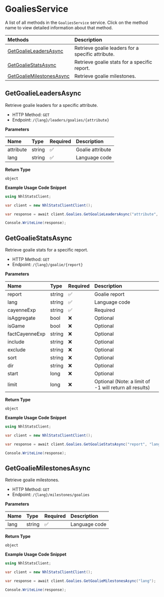 # GoaliesService

A list of all methods in the `GoaliesService` service. Click on the method name to view detailed information about that method.

| Methods                                               | Description                                       |
| :---------------------------------------------------- | :------------------------------------------------ |
| [GetGoalieLeadersAsync](#getgoalieleadersasync)       | Retrieve goalie leaders for a specific attribute. |
| [GetGoalieStatsAsync](#getgoaliestatsasync)           | Retrieve goalie stats for a specific report.      |
| [GetGoalieMilestonesAsync](#getgoaliemilestonesasync) | Retrieve goalie milestones.                       |

## GetGoalieLeadersAsync

Retrieve goalie leaders for a specific attribute.

- HTTP Method: `GET`
- Endpoint: `/{lang}/leaders/goalies/{attribute}`

**Parameters**

| Name      | Type   | Required | Description      |
| :-------- | :----- | :------- | :--------------- |
| attribute | string | ✅       | Goalie attribute |
| lang      | string | ✅       | Language code    |

**Return Type**

`object`

**Example Usage Code Snippet**

```csharp
using NhlStatsClient;

var client = new NhlStatsClientClient();

var response = await client.Goalies.GetGoalieLeadersAsync("attribute", "lang");

Console.WriteLine(response);
```

## GetGoalieStatsAsync

Retrieve goalie stats for a specific report.

- HTTP Method: `GET`
- Endpoint: `/{lang}/goalie/{report}`

**Parameters**

| Name           | Type   | Required | Description                                            |
| :------------- | :----- | :------- | :----------------------------------------------------- |
| report         | string | ✅       | Goalie report                                          |
| lang           | string | ✅       | Language code                                          |
| cayenneExp     | string | ✅       | Required                                               |
| isAggregate    | bool   | ❌       | Optional                                               |
| isGame         | bool   | ❌       | Optional                                               |
| factCayenneExp | string | ❌       | Optional                                               |
| include        | string | ❌       | Optional                                               |
| exclude        | string | ❌       | Optional                                               |
| sort           | string | ❌       | Optional                                               |
| dir            | string | ❌       | Optional                                               |
| start          | long   | ❌       | Optional                                               |
| limit          | long   | ❌       | Optional (Note: a limit of -1 will return all results) |

**Return Type**

`object`

**Example Usage Code Snippet**

```csharp
using NhlStatsClient;

var client = new NhlStatsClientClient();

var response = await client.Goalies.GetGoalieStatsAsync("report", "lang", "cayenneExp", false, false, "factCayenneExp", "include", "exclude", "sort", "dir", 6, 7);

Console.WriteLine(response);
```

## GetGoalieMilestonesAsync

Retrieve goalie milestones.

- HTTP Method: `GET`
- Endpoint: `/{lang}/milestones/goalies`

**Parameters**

| Name | Type   | Required | Description   |
| :--- | :----- | :------- | :------------ |
| lang | string | ✅       | Language code |

**Return Type**

`object`

**Example Usage Code Snippet**

```csharp
using NhlStatsClient;

var client = new NhlStatsClientClient();

var response = await client.Goalies.GetGoalieMilestonesAsync("lang");

Console.WriteLine(response);
```
